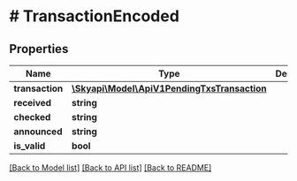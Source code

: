 # # TransactionEncoded

## Properties

Name | Type | Description | Notes
------------ | ------------- | ------------- | -------------
**transaction** | [**\Skyapi\Model\ApiV1PendingTxsTransaction**](ApiV1PendingTxsTransaction.md) |  | [optional] 
**received** | **string** |  | [optional] 
**checked** | **string** |  | [optional] 
**announced** | **string** |  | [optional] 
**is_valid** | **bool** |  | [optional] 

[[Back to Model list]](../../README.md#documentation-for-models) [[Back to API list]](../../README.md#documentation-for-api-endpoints) [[Back to README]](../../README.md)


